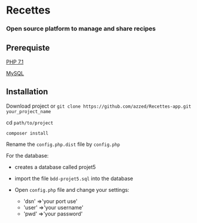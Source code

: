 # Recettes

 ### Open source platform to manage and share recipes 
 
 ## Prerequiste 
 
 [PHP 7.1](http://php.net/downloads.php) 
 
 [MySQL](https://dev.mysql.com/downloads/) 
 
 ## Installation 
 
 Download project or `git clone https://github.com/azzed/Recettes-app.git your_project_name` 
 
 cd `path/to/project` 
 
 `composer install`

 Rename the `config.php.dist` file by `config.php`
        
For the database:
   
   * creates a database called projet5
    
   * import the file `bdd-projet5.sql` into the database

   * Open `config.php` file and change your settings:
        
       * 'dsn' =>'your port use' 
       * 'user' =>'your username' 
       * 'pwd' =>'your password' 





